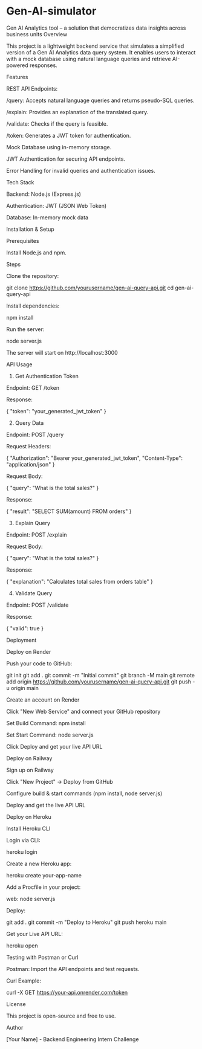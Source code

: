 # Gen-AI-simulator
Gen AI Analytics tool – a solution that democratizes data insights across business units
Overview

This project is a lightweight backend service that simulates a simplified version of a Gen AI Analytics data query system. It enables users to interact with a mock database using natural language queries and retrieve AI-powered responses.

Features

REST API Endpoints:

/query: Accepts natural language queries and returns pseudo-SQL queries.

/explain: Provides an explanation of the translated query.

/validate: Checks if the query is feasible.

/token: Generates a JWT token for authentication.

Mock Database using in-memory storage.

JWT Authentication for securing API endpoints.

Error Handling for invalid queries and authentication issues.

Tech Stack

Backend: Node.js (Express.js)

Authentication: JWT (JSON Web Token)

Database: In-memory mock data

Installation & Setup

Prerequisites

Install Node.js and npm.

Steps

Clone the repository:

git clone https://github.com/yourusername/gen-ai-query-api.git
cd gen-ai-query-api

Install dependencies:

npm install

Run the server:

node server.js

The server will start on http://localhost:3000

API Usage

1. Get Authentication Token

Endpoint: GET /token

Response:

{
  "token": "your_generated_jwt_token"
}

2. Query Data

Endpoint: POST /query

Request Headers:

{
  "Authorization": "Bearer your_generated_jwt_token",
  "Content-Type": "application/json"
}

Request Body:

{
  "query": "What is the total sales?"
}

Response:

{
  "result": "SELECT SUM(amount) FROM orders"
}

3. Explain Query

Endpoint: POST /explain

Request Body:

{
  "query": "What is the total sales?"
}

Response:

{
  "explanation": "Calculates total sales from orders table"
}

4. Validate Query

Endpoint: POST /validate

Response:

{
  "valid": true
}

Deployment

Deploy on Render

Push your code to GitHub:

git init
git add .
git commit -m "Initial commit"
git branch -M main
git remote add origin https://github.com/yourusername/gen-ai-query-api.git
git push -u origin main

Create an account on Render

Click "New Web Service" and connect your GitHub repository

Set Build Command: npm install

Set Start Command: node server.js

Click Deploy and get your live API URL

Deploy on Railway

Sign up on Railway

Click "New Project" → Deploy from GitHub

Configure build & start commands (npm install, node server.js)

Deploy and get the live API URL

Deploy on Heroku

Install Heroku CLI

Login via CLI:

heroku login

Create a new Heroku app:

heroku create your-app-name

Add a Procfile in your project:

web: node server.js

Deploy:

git add .
git commit -m "Deploy to Heroku"
git push heroku main

Get your Live API URL:

heroku open

Testing with Postman or Curl

Postman: Import the API endpoints and test requests.

Curl Example:

curl -X GET https://your-api.onrender.com/token

License

This project is open-source and free to use.

Author

[Your Name] - Backend Engineering Intern Challenge

